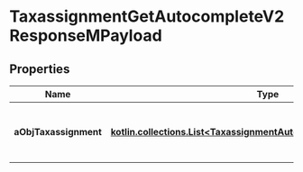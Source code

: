 
# TaxassignmentGetAutocompleteV2ResponseMPayload

## Properties
| Name | Type | Description | Notes |
| ------------ | ------------- | ------------- | ------------- |
| **aObjTaxassignment** | [**kotlin.collections.List&lt;TaxassignmentAutocompleteElementResponse&gt;**](TaxassignmentAutocompleteElementResponse.md) | An array of Taxassignment autocomplete element response. |  |



